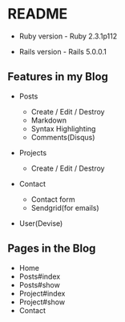 # README

* Ruby version - Ruby 2.3.1p112

* Rails version - Rails 5.0.0.1

## Features in my Blog

 - Posts
    - Create / Edit / Destroy
    - Markdown
    - Syntax Highlighting
    - Comments(Disqus)

 - Projects
    - Create / Edit / Destroy

 - Contact
    - Contact form
    - Sendgrid(for emails)

 - User(Devise)

## Pages in the Blog

 - Home
 - Posts#index
 - Posts#show
 - Project#index
 - Project#show
 - Contact
